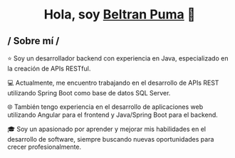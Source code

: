 <div align="center">
<h1 align="center">Hola, soy <a href="https://beltran-puma.com">Beltran Puma</a> 👋</h1>
</div>

<h2> / Sobre mí /</h2>
⭐ Soy un desarrollador backend con experiencia en Java, especializado en la creación de APIs RESTful.

💻 Actualmente, me encuentro trabajando en el desarrollo de APIs REST utilizando Spring Boot como base de datos SQL Server.

🌐 También tengo experiencia en el desarrollo de aplicaciones web utilizando Angular para el frontend y Java/Spring Boot para el backend.

🎓 Soy un apasionado por aprender y mejorar mis habilidades en el desarrollo de software, siempre buscando nuevas oportunidades para crecer profesionalmente.
